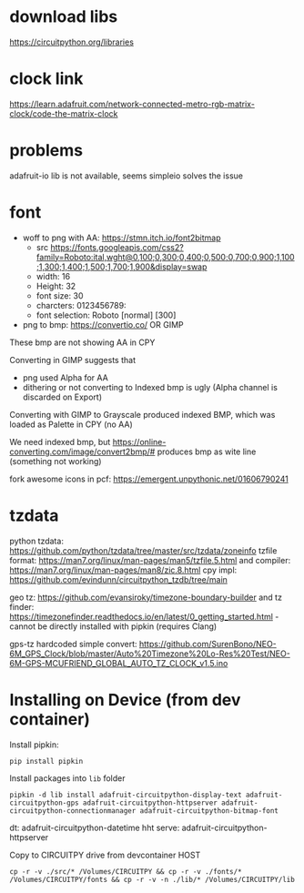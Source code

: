 # download libs

https://circuitpython.org/libraries

# clock link

https://learn.adafruit.com/network-connected-metro-rgb-matrix-clock/code-the-matrix-clock

# problems

adafruit-io lib is not available, seems simpleio solves the issue

# font 

- woff to png with AA: https://stmn.itch.io/font2bitmap
    - src https://fonts.googleapis.com/css2?family=Roboto:ital,wght@0,100;0,300;0,400;0,500;0,700;0,900;1,100;1,300;1,400;1,500;1,700;1,900&display=swap
    - width: 16
    - Height: 32
    - font size: 30
    - charcters: 0123456789:
    - font selection: Roboto [normal] [300]
- png to bmp: https://convertio.co/ OR GIMP

These bmp are not showing AA in CPY

Converting in GIMP suggests that 
- png used Alpha for AA
- dithering or not converting to Indexed bmp is ugly (Alpha channel is discarded on Export)

Converting with GIMP to Grayscale produced indexed BMP, which was loaded as Palette in CPY (no AA)

We need indexed bmp, but https://online-converting.com/image/convert2bmp/# produces bmp as wite line (something not working)

fork awesome icons in pcf: https://emergent.unpythonic.net/01606790241

# tzdata

python tzdata: https://github.com/python/tzdata/tree/master/src/tzdata/zoneinfo
tzfile format: https://man7.org/linux/man-pages/man5/tzfile.5.html and compiler: https://man7.org/linux/man-pages/man8/zic.8.html
cpy impl: https://github.com/evindunn/circuitpython_tzdb/tree/main

geo tz: https://github.com/evansiroky/timezone-boundary-builder
and tz finder: https://timezonefinder.readthedocs.io/en/latest/0_getting_started.html - cannot be directly installed with pipkin (requires Clang)

gps-tz hardcoded simple convert: https://github.com/SurenBono/NEO-6M_GPS_Clock/blob/master/Auto%20Timezone%20Lo-Res%20Test/NEO-6M-GPS-MCUFRIEND_GLOBAL_AUTO_TZ_CLOCK_v1.5.ino

# Installing on Device (from dev container)

Install pipkin:
```shell
pip install pipkin
```

Install packages into `lib` folder
```shell
pipkin -d lib install adafruit-circuitpython-display-text adafruit-circuitpython-gps adafruit-circuitpython-httpserver adafruit-circuitpython-connectionmanager adafruit-circuitpython-bitmap-font
```
dt: adafruit-circuitpython-datetime
hht serve: adafruit-circuitpython-httpserver


Copy to CIRCUITPY drive from devcontainer HOST
```shell
cp -r -v ./src/* /Volumes/CIRCUITPY && cp -r -v ./fonts/* /Volumes/CIRCUITPY/fonts && cp -r -v -n ./lib/* /Volumes/CIRCUITPY/lib 
```
